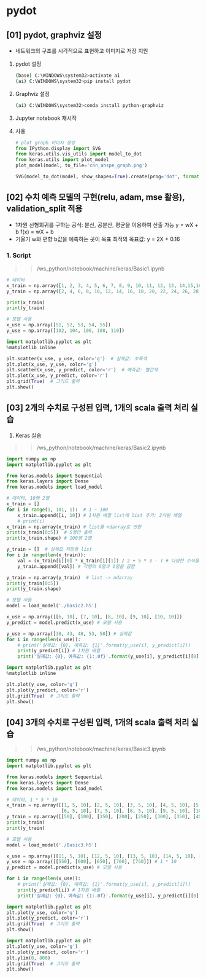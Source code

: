 # pydot

## [01] pydot, graphviz 설정

- 네트워크의 구조를 시각적으로 표현하고 이미지로 저장 지원

1. pydot 설정

    ```bash
   (base) C:\WINDOWS\system32>activate ai
   (ai) C:\WINDOWS\system32>pip install pydot
    ```

2. Graphviz 설정

   ```bash
   (ai) C:\WINDOWS\system32>conda install python-graphviz
    ```

3. Jupyter notebook 재시작
4. 사용

    ```python
    # plot graph 이미지 생성
    from IPython.display import SVG
    from keras.utils.vis_utils import model_to_dot
    from keras.utils import plot_model
    plot_model(model, to_file='cnn_ahspe_graph.png')

    SVG(model_to_dot(model, show_shapes=True).create(prog='dot', format='svg'))
    ```

## [02]  수치 예측 모델의 구현(relu, adam, mse 활용), validation_split 적용

- 1차원 선형회귀를 구하는 공식: 분산, 공분산, 평균을 이용하여 산출 가능
   y = wX + b
   f(x) = wX + b
- 기울기 w와 편향 b값을 예측하는 곳이 목표
  최적의 목표값: y = 2X + 0.16

### 1. Script

>> /ws_python/notebook/machine/keras/Basic1.ipynb

```python
# 데이터
x_train = np.array([1, 2, 3, 4, 5, 6, 7, 8, 9, 10, 11, 12, 13, 14,15,16,17,18,19,20])
y_train = np.array([2, 4, 6, 8, 10, 12, 14, 16, 18, 20, 22, 24, 26, 28, 30, 32, 34, 36, 38, 40])

print(x_train)
print(y_train)
```

```python
# 모델 사용
x_use = np.array([51, 52, 53, 54, 55])
y_use = np.array([102, 104, 106, 108, 110])
```

```python
import matplotlib.pyplot as plt
%matplotlib inline  

plt.scatter(x_use, y_use, color='g')  # 실제값: 초록색
plt.plot(x_use, y_use, color='g')
plt.scatter(x_use, y_predict, color='r')  # 예측값: 빨간색
plt.plot(x_use, y_predict, color='r')
plt.grid(True)  # 그리드 출력
plt.show()
```

## [03] 2개의 수치로 구성된 입력, 1개의 scala 출력 처리 실습

1. Keras 실습

>> /ws_python/notebook/machine/keras/Basic2.ipynb

```python
import numpy as np
import matplotlib.pyplot as plt

from keras.models import Sequential
from keras.layers import Dense
from keras.models import load_model
```

```python
# 데이터, 10행 2열
x_train = []
for i in range(1, 101, 1):  # 1 ~ 100
    x_train.append([i, 10]) # 1차원 배열 list에 list 추가: 2차원 배열
    # print(i)
x_train = np.array(x_train) # list를 ndarray로 변환
print(x_train[0:5])  # 5행만 출력
print(x_train.shape) # 100행 2열
```

```python
y_train = []  # 실제값 저장용 list
for i in range(len(x_train)):
    val = (x_train[i][0] * x_train[i][1]) / 2 + 5 * 3 - 7 # 다양한 수식을 적용
    y_train.append([val]) # 각행의 0열과 1열을 곱함

y_train = np.array(y_train)  # list -> ndarray  
print(y_train[0:5])
print(y_train.shape)
```

```python
# 모델 사용
model = load_model('./Basic2.h5')

x_use = np.array([[6, 10], [7, 10], [8, 10], [9, 10], [10, 10]])
y_predict = model.predict(x_use) # 모델 사용

y_use = np.array([38, 43, 48, 53, 58]) # 실제값
for i in range(len(x_use)):
    # print('실제값: {0}, 예측값: {1}'.format(y_use[i], y_predict[i]))
    print(y_predict[i]) # 1차원 배열
    print('실제값: {0}, 예측값: {1:.0f}'.format(y_use[i], y_predict[i][0]))
```

```python
import matplotlib.pyplot as plt
%matplotlib inline  

plt.plot(y_use, color='g')
plt.plot(y_predict, color='r')
plt.grid(True)  # 그리드 출력
plt.show()
```

## [04] 3개의 수치로 구성된 입력, 1개의 scala 출력 처리 실습

>> /ws_python/notebook/machine/keras/Basic3.ipynb

```python
import numpy as np
import matplotlib.pyplot as plt

from keras.models import Sequential
from keras.layers import Dense
from keras.models import load_model
```

```python
# 데이터, 1 * 5 * 10
x_train = np.array([[1, 5, 10], [2, 5, 10], [3, 5, 10], [4, 5, 10], [5, 5, 10],
                    [6, 5, 10], [7, 5, 10], [8, 5, 10], [9, 5, 10], [10, 5, 10]])
y_train = np.array([[50], [100], [150], [200], [250], [300], [350], [400], [450], [500]])
print(x_train)
print(y_train)
```

```python
# 모델 사용
model = load_model('./Basic3.h5')

x_use = np.array([[11, 5, 10], [12, 5, 10], [13, 5, 10], [14, 5, 10], [15, 5, 10]])
y_use = np.array([[550], [600], [650], [700], [750]]) # 1 * 10
y_predict = model.predict(x_use) # 모델 사용

for i in range(len(x_use)):
    # print('실제값: {0}, 예측값: {1}'.format(y_use[i], y_predict[i]))
    print(y_predict[i]) # 1차원 배열
    print('실제값: {0}, 예측값: {1:.0f}'.format(y_use[i], y_predict[i][0]))
```

```python
import matplotlib.pyplot as plt
plt.plot(y_use, color='g')
plt.plot(y_predict, color='r')
plt.grid(True)  # 그리드 출력
plt.show()
```

```python
import matplotlib.pyplot as plt
plt.plot(y_use, color='g')
plt.plot(y_predict, color='r')
plt.ylim(0, 800)
plt.grid(True)  # 그리드 출력
plt.show()
```
